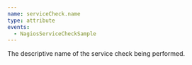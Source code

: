 ```yaml
---
name: serviceCheck.name
type: attribute
events:
  - NagiosServiceCheckSample
---
```


The descriptive name of the service check being performed.